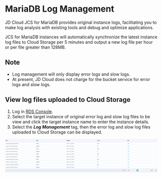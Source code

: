 # MariaDB Log Management
JD Cloud JCS for MariaDB provides original instance logs, facilitating you to make log analysis with existing tools and debug and optimize applications.

JCS for MariaDB instances will automatically synchronize the latest instance log files to Cloud Storage per 5 minutes and output a new log file per hour or per file greater than 128MB.

## Note
* Log management will only display error logs and slow logs.
* At present, JD Cloud does not charge for the bucket service for error logs and slow logs.

## View log files uploaded to Cloud Storage
1. Log in [RDS Console](https://rds-console.jdcloud.com/database).
2. Select the target instance of original error log and slow log files to be view and click the target instance name to enter the instance details.
3. Select the ***Log Management*** tag, then the error log and slow log files uploaded to Cloud Storage can be displayed.

![截图](../../../../../../image/RDS/log-manager.jpg)

